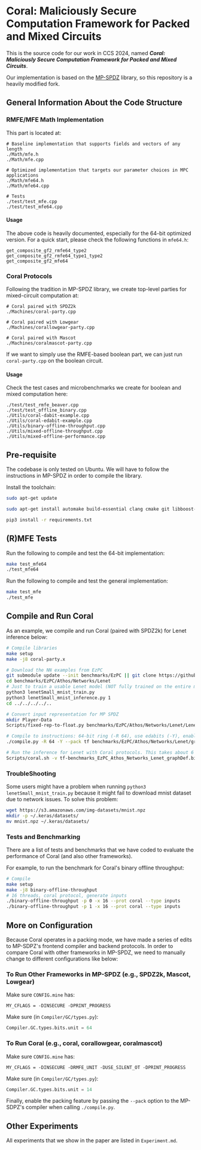 # Coral: Maliciously Secure Computation Framework for Packed and Mixed Circuits

This is the source code for our work in CCS 2024, named ***Coral: Maliciously Secure Computation Framework for Packed and Mixed Circuits***.

Our implementation is based on the [MP-SPDZ](https://github.com/data61/MP-SPDZ/) library, so this repository is a heavily modified fork. 


## General Information About the Code Structure
### RMFE/MFE Math Implementation
This part is located at:
```
# Baseline implementation that supports fields and vectors of any length
./Math/mfe.h
./Math/mfe.cpp

# Optimized implementation that targets our parameter choices in MPC applications
./Math/mfe64.h
./Math/mfe64.cpp

# Tests
./test/test_mfe.cpp
./test/test_mfe64.cpp
```

#### Usage
The above code is heavily documented, especially for the 64-bit optimized version. For a quick start, please check the following functions in `mfe64.h`:
```
get_composite_gf2_rmfe64_type2
get_composite_gf2_rmfe64_type1_type2
get_composite_gf2_mfe64
```

### Coral Protocols
Following the tradition in MP-SPDZ library, we create top-level parties for mixed-circuit computation at:
```
# Coral paired with SPDZ2k
./Machines/coral-party.cpp

# Coral paired with Lowgear
./Machines/corallowgear-party.cpp

# Coral paired with Mascot
./Machines/coralmascot-party.cpp
```

If we want to simply use the RMFE-based boolean part, we can just run `coral-party.cpp` on the boolean circuit.

#### Usage
Check the test cases and microbenchmarks we create for boolean and mixed computation here:
```
./test/test_rmfe_beaver.cpp
./test/test_offline_binary.cpp
./Utils/coral-dabit-example.cpp
./Utils/coral-edabit-example.cpp
./Utils/binary-offline-throughput.cpp
./Utils/mixed-offline-throughput.cpp
./Utils/mixed-offline-performance.cpp
```

## Pre-requisite
The codebase is only tested on Ubuntu. We will have to follow the instructions in MP-SPDZ in order to compile the library. 

Install the toolchain:
```bash
sudo apt-get update

sudo apt-get install automake build-essential clang cmake git libboost-dev libboost-iostreams-dev libboost-thread-dev libgmp-dev libntl-dev libsodium-dev libssl-dev libtool python3

pip3 install -r requirements.txt
```

## (R)MFE Tests

Run the following to compile and test the 64-bit implementation:
```bash
make test_mfe64
./test_mfe64
```

Run the following to compile and test the general implementation:
```bash
make test_mfe
./test_mfe
```

## Compile and Run Coral

As an example, we compile and run Coral (paired with SPDZ2k) for Lenet inference below:
```bash
# Compile libraries
make setup
make -j8 coral-party.x

# Download the NN examples from EzPC
git submodule update --init benchmarks/EzPC || git clone https://github.com/zicofish/MP-SPDZ-EzPC benchmarks/EzPC
cd benchmarks/EzPC/Athos/Networks/Lenet
# Just to train a usable Lenet model (NOT fully trained on the entire mnist dataset). See TroubleShooting below for any network issue.
python3 lenetSmall_mnist_train.py
python3 lenetSmall_mnist_inference.py 1
cd ../../../../..

# Convert input representation for MP SPDZ
mkdir Player-Data
Scripts/fixed-rep-to-float.py benchmarks/EzPC/Athos/Networks/Lenet/LenetSmall_mnist_img_1.inp

# Compile to instructions: 64-bit ring (-R 64), use edabits (-Y), enable packing (necessary for Coral), 8 threads
./compile.py -R 64 -Y --pack tf benchmarks/EzPC/Athos/Networks/Lenet/graphDef.bin 8

# Run the inference for Lenet with Coral protocols. This takes about 6 mintues to finish on a machine with 8 cores.
Scripts/coral.sh -v tf-benchmarks_EzPC_Athos_Networks_Lenet_graphDef.bin-8
```

### TroubleShooting
Some users might have a problem when running `python3 lenetSmall_mnist_train.py` because it might fail to download mnist dataset due to network issues. To solve this problem:
```bash
wget https://s3.amazonaws.com/img-datasets/mnist.npz
mkdir -p ~/.keras/datasets/
mv mnist.npz ~/.keras/datasets/
```

### Tests and Benchmarking
There are a list of tests and benchmarks that we have coded to evaluate the performance of Coral (and also other frameworks).

For example, to run the benchmark for Coral's binary offline throughput:
```bash
# Compile
make setup
make -j8 binary-offline-throughput
# 16 threads, coral protocol, generate inputs
./binary-offline-throughput -p 0 -x 16 --prot coral --type inputs
./binary-offline-throughput -p 1 -x 16 --prot coral --type inputs
```

## More on Configuration
Because Coral operates in a packing mode, we have made a series of edits to MP-SDPZ's frontend compiler and backend protocols. In order to compare Coral with other frameworks in MP-SPDZ, we need to manually change to different configurations like below:

### To Run Other Frameworks in MP-SPDZ (e.g., SPDZ2k, Mascot, Lowgear)
Make sure `CONFIG.mine` has:
```
MY_CFLAGS = -DINSECURE -DPRINT_PROGRESS
```
Make sure (in `Compiler/GC/types.py`):
```python
Compiler.GC.types.bits.unit = 64
```

### To Run Coral (e.g., coral, corallowgear, coralmascot)
Make sure `CONFIG.mine` has:
```
MY_CFLAGS = -DINSECURE -DRMFE_UNIT -DUSE_SILENT_OT -DPRINT_PROGRESS
```
Make sure (in `Compiler/GC/types.py`):
```python
Compiler.GC.types.bits.unit = 14
```
Finally, enable the packing feature by passing the `--pack` option to the MP-SDPZ's compiler when calling `./compile.py`.


## Other Experiments
All experiments that we show in the paper are listed in `Experiment.md`.